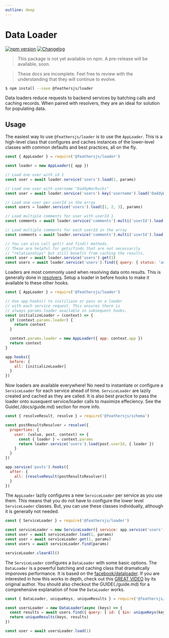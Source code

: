 ```yaml
---
outline: deep
---
```


# Data Loader

<Badges>

[![npm version](https://img.shields.io/npm/v/@feathersjs/loader.svg?style=flat-square)](https://www.npmjs.com/package/@feathersjs/loader)
[![Changelog](https://img.shields.io/badge/changelog-.md-blue.svg?style=flat-square)](https://github.com/feathersjs-ecosystem/data-loader/blob/main/CHANGELOG.md)

</Badges>

<BlockQuote type="danger" label="Unpublished">

This package is not yet available on npm. A pre-release will be available, soon.

</BlockQuote>

<BlockQuote label="Work in Progress">

These docs are incomplete. Feel free to review with the understanding that they will continue to evolve.

</BlockQuote>

```bash
$ npm install --save @feathersjs/loader
```

Data loaders reduce requests to backend services by batching calls and caching records. When paired with resolvers, they are an ideal for solution for populating data.

## Usage

The easiest way to use `@feathersjs/loader` is to use the `AppLoader`. This is a high-level class that configures and caches instances of the lower-level classes with common defaults and best practices, all on the fly.

```js
const { AppLoader } = require('@feathersjs/loader')

const loader = new AppLoader({ app })

// Load one user with id 1
const user = await loader.service('users').load(1, params)

// Load one user with username "DaddyWarbucks"
const user = await loader.service('users').key('username').load('DaddyWarbucks', params)

// Load one user per userId in the array
const users = loader.service('users').load([1, 2, 3], params)

// Load multiple comments for user with userId 1
const comments = await loader.service('comments').multi('userId').load(1, params)

// Load multiple comments for each userId in the array
const comments = await loader.service('comments').multi('userId').load([1, 2, 3], params)

// You can also call get() and find() methods.
// These are helpful for gets/finds that are not necessarily
// "relationships" but still benefit from caching the results.
const user = await loader.service('users').get(1)
const users = await loader.service('users').find({ query: { status: 'active' } })
```

Loaders are most commonly used when resolving data onto results. This is generally done in [resolvers](/api/schema/resolvers). Setup a loader in before hooks to make it available to these other hooks.

```js
const { AppLoader } = require('@feathersjs/loader')

// Use app.hooks() to initiliaze or pass on a loader
// with each service request. This ensures there is
// always params.loader available in subsequent hooks.
const initializeLoader = (context) => {
  if (context.params.loader) {
    return context
  }

  context.params.loader = new AppLoader({ app: context.app })
  return context
}

app.hooks({
  before: {
    all: [initializeLoader]
  }
})
```

Now loaders are available everywhere! No need to instantiate or configure a `ServiceLoader` for each service ahead of time. `ServiceLoader` are lazily created and cached as they are called. It is also best practice to pass the loader onto susequent service/loader calls to maximize effeciency. See the Guide(./docs/guide.md) section for more info.

```js
const { resolveResult, resolve } = require('@feathersjs/schema')

const postResultsResolver = resolve({
  properties: {
    user: (value, post, context) => {
      const { loader } = context.params
      return loader.service('users').load(post.userId, { loader })
    }
  }
})

app.service('posts').hooks({
  after: {
    all: [resolveResult(postResultsResolver)]
  }
})
```

The `AppLoader` lazily configures a new `ServiceLoader` per service as you use them. This means that you do not have to configure the lower level `ServiceLoader` classes. But, you can use these classes individually, although it is generally not needed.

```js
const { ServiceLoader } = require('@feathersjs/loader')

const serviceLoader = new ServiceLoader({ service: app.service('users') })
const user = await serviceLoader.load(1, params)
const user = await serviceLoader.get(1, params)
const users = await serviceLoader.find(params)

serviceLoader.clearAll()
```

The `ServiceLoader` configures a `DataLoader` with some basic options. The `DataLoader` is a powerful batching and caching class that dramatically imporoves performance. It is based on the [facebook/dataloader](https://github.com/facebook/dataloader). If you are interested in how this works in depth, check out this [GREAT VIDEO](https://www.youtube.com/watch?v=OQTnXNCDywA) by its original author. You should also checkout the GUIDE(./guide.md) for a comprehensive explanation of how the `DataLoader` works.

```js
const { DataLoader, uniqueKeys, uniqueResults } = require('@feathersjs/loader')

const usersLoader = new DataLoader(async (keys) => {
  const results = await users.find({ query: { id: { $in: uniqueKeys(keys) } } })
  return uniqueResults(keys, results)
})

const user = await usersLoader.load(1)
```
